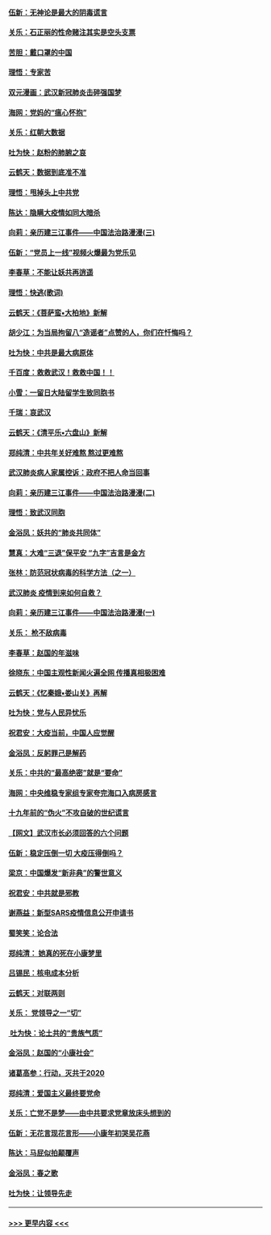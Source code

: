 #### [伍新：无神论是最大的阴毒谎言](../pages/nsc993/n11846129.md?t=02062322) 
#### [关乐：石正丽的性命赌注其实是空头支票](../pages/nsc993/n11846109.md?t=02062322) 
#### [苦胆：戴口罩的中国](../pages/nsc993/n11845576.md?t=02062322) 
#### [理悟：专家苦](../pages/nsc993/n11845564.md?t=02062322) 
#### [双元漫画：武汉新冠肺炎击碎强国梦](../pages/nsc993/n11843320.md?t=02062322) 
#### [海网：党妈的“瘟心怀抱”](../pages/nsc993/n11840740.md?t=02062322) 
#### [关乐：红朝大数据](../pages/nsc993/n11840675.md?t=02062322) 
#### [吐为快：赵粉的肺腑之哀](../pages/nsc993/n11840618.md?t=02062322) 
#### [云鹤天：数据到底准不准](../pages/nsc993/n11840325.md?t=02062322) 
#### [理悟：甩掉头上中共党](../pages/nsc993/n11838826.md?t=02062322) 
#### [陈达：隐瞒大疫情如同大暗杀](../pages/nsc993/n11838771.md?t=02062322) 
#### [向莉：亲历建三江事件——中国法治路漫漫(三)](../pages/nsc993/n11831825.md?t=02062322) 
#### [伍新：“党员上一线”视频火爆最为党乐见](../pages/nsc993/n11838200.md?t=02062322) 
#### [李春草：不能让妖共再逍遥](../pages/nsc993/n11838102.md?t=02062322) 
#### [理悟：快逃(歌词)](../pages/nsc993/n11838083.md?t=02062322) 
#### [云鹤天：《菩萨蛮▪大柏地》新解](../pages/nsc993/n11838059.md?t=02062322) 
#### [胡少江：为当局拘留八“造谣者”点赞的人，你们在忏悔吗？](../pages/nsc993/n11836801.md?t=02062322) 
#### [吐为快：中共是最大病原体](../pages/nsc993/n11836748.md?t=02062322) 
#### [千百度：救救武汉！救救中国！！](../pages/nsc993/n11836145.md?t=02062322) 
#### [小雪：一留日大陆留学生致同胞书](../pages/nsc993/n11834624.md?t=02062322) 
#### [千瑞：哀武汉](../pages/nsc993/n11833647.md?t=02062322) 
#### [云鹤天：《清平乐▪六盘山》新解](../pages/nsc993/n11833611.md?t=02062322) 
#### [郑纯清：中共年关好难熬 熬过更难熬](../pages/nsc993/n11833489.md?t=02062322) 
#### [武汉肺炎病人家属控诉：政府不把人命当回事](../pages/nsc993/n11833205.md?t=02062322) 
#### [向莉：亲历建三江事件——中国法治路漫漫(二)](../pages/nsc993/n11829102.md?t=02062322) 
#### [理悟：致武汉同胞](../pages/nsc993/n11831522.md?t=02062322) 
#### [金浴凤：妖共的“肺炎共同体”](../pages/nsc993/n11829448.md?t=02062322) 
#### [慧真：大难“三退”保平安 “九字”吉言是金方](../pages/nsc993/n11829501.md?t=02062322) 
#### [张林：防范冠状病毒的科学方法（之一）](../pages/nsc993/n11828618.md?t=02062322) 
#### [武汉肺炎 疫情到来如何自救？](../pages/nsc993/n11827632.md?t=02062322) 
#### [向莉：亲历建三江事件——中国法治路漫漫(一)](../pages/nsc993/n11827190.md?t=02062322) 
#### [关乐： 枪不敌病毒](../pages/nsc993/n11826746.md?t=02062322) 
#### [李春草：赵国的年滋味](../pages/nsc993/n11826321.md?t=02062322) 
#### [徐晓东：中国主观性新闻火遍全网 传播真相极困难](../pages/nsc993/n11826508.md?t=02062322) 
#### [云鹤天：《忆秦娥▪娄山关》再解](../pages/nsc993/n11824682.md?t=02062322) 
#### [吐为快：党与人民异忧乐](../pages/nsc993/n11824660.md?t=02062322) 
#### [祝君安：大疫当前，中国人应觉醒](../pages/nsc993/n11821946.md?t=02062322) 
#### [金浴凤：反躬罪己是解药](../pages/nsc993/n11820280.md?t=02062322) 
#### [关乐：中共的“最高绝密”就是“要命”](../pages/nsc993/n11816946.md?t=02062322) 
#### [海网：中央维稳专家组专家夸完海口入病房感言](../pages/nsc993/n11815138.md?t=02062322) 
#### [十九年前的“伪火”不攻自破的世纪谎言](../pages/nsc993/n11813238.md?t=02062322) 
#### [【网文】武汉市长必须回答的六个问题](../pages/nsc993/n11813848.md?t=02062322) 
#### [伍新：稳定压倒一切 大疫压得倒吗？](../pages/nsc993/n11812634.md?t=02062322) 
#### [梁京：中国爆发“新非典”的警世意义](../pages/nsc993/n11812554.md?t=02062322) 
#### [祝君安：中共就是邪教](../pages/nsc993/n11812431.md?t=02062322) 
#### [谢燕益：新型SARS疫情信息公开申请书](../pages/nsc993/n11808840.md?t=02062322) 
#### [蜀笑笑：论合法](../pages/nsc993/n11808064.md?t=02062322) 
#### [郑纯清： 她真的死在小康梦里](../pages/nsc993/n11806623.md?t=02062322) 
#### [吕锡民：核电成本分析](../pages/nsc993/n11806284.md?t=02062322) 
#### [云鹤天：对联两则](../pages/nsc993/n11805957.md?t=02062322) 
#### [关乐： 党领导之一“切”](../pages/nsc993/n11804505.md?t=02062322) 
#### [ 吐为快：论土共的“贵族气质”](../pages/nsc993/n11804490.md?t=02062322) 
#### [金浴凤：赵国的“小康社会”](../pages/nsc993/n11804452.md?t=02062322) 
#### [诸葛高参：行动，灭共于2020](../pages/nsc993/n11804120.md?t=02062322) 
#### [郑纯清：爱国主义最终要党命](../pages/nsc993/n11802197.md?t=02062322) 
#### [关乐：亡党不是梦——由中共要求党章放床头想到的](../pages/nsc993/n11802156.md?t=02062322) 
#### [伍新：无花言现花言形——小康年初哭吴花燕](../pages/nsc993/n11800044.md?t=02062322) 
#### [陈达：马屁似拍颠覆声](../pages/nsc993/n11800010.md?t=02062322) 
#### [金浴凤：春之歌](../pages/nsc993/n11797687.md?t=02062322) 
#### [吐为快：让领导先走](../pages/nsc993/n11797512.md?t=02062322) 

----
#### [ >>> 更早内容 <<< ](../indexes/nsc993-earlier.md)

